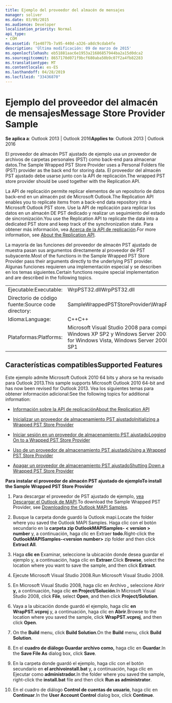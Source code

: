 ```yaml
---
title: Ejemplo del proveedor del almacén de mensajes
manager: soliver
ms.date: 03/09/2015
ms.audience: Developer
localization_priority: Normal
api_type:
- COM
ms.assetid: f1e4077b-7a95-440d-a326-a8dc9cdab4fe
description: 'Última modificación: 09 de marzo de 2015'
ms.openlocfilehash: eb51881aac6e1953a21686857944ba2a15d0dca2
ms.sourcegitcommit: 8657170d071f9bcf680aba50b9c07f2a4fb82283
ms.translationtype: MT
ms.contentlocale: es-ES
ms.lasthandoff: 04/28/2019
ms.locfileid: "33436870"
---
```

# <a name="message-store-provider-sample"></a><span data-ttu-id="48584-103">Ejemplo del proveedor del almacén de mensajes</span><span class="sxs-lookup"><span data-stu-id="48584-103">Message Store Provider Sample</span></span>

  
  
<span data-ttu-id="48584-104">**Se aplica a**: Outlook 2013 | Outlook 2016</span><span class="sxs-lookup"><span data-stu-id="48584-104">**Applies to**: Outlook 2013 | Outlook 2016</span></span> 
  
<span data-ttu-id="48584-105">El proveedor de almacén PST ajustado de ejemplo usa un proveedor de archivos de carpetas personales (PST) como back-end para almacenar datos.</span><span class="sxs-lookup"><span data-stu-id="48584-105">The Sample Wrapped PST Store Provider uses a Personal Folders file (PST) provider as the back end for storing data.</span></span> <span data-ttu-id="48584-106">El proveedor del almacén PST ajustado debe usarse junto con la API de replicación.</span><span class="sxs-lookup"><span data-stu-id="48584-106">The wrapped PST store provider should be used together with the Replication API.</span></span> 
  
<span data-ttu-id="48584-107">La API de replicación permite replicar elementos de un repositorio de datos back-end en un almacén pst de Microsoft Outlook.</span><span class="sxs-lookup"><span data-stu-id="48584-107">The Replication API enables you to replicate items from a back-end data repository into a Microsoft Outlook PST store.</span></span> <span data-ttu-id="48584-108">Use la API de replicación para replicar los datos en un almacén DE PST dedicado y realizar un seguimiento del estado de sincronización.</span><span class="sxs-lookup"><span data-stu-id="48584-108">You use the Replication API to replicate the data into a dedicated PST store and keep track of the synchronization state.</span></span> <span data-ttu-id="48584-109">Para obtener más información, vea [Acerca de la API de replicación](about-the-replication-api.md).</span><span class="sxs-lookup"><span data-stu-id="48584-109">For more information, see [About the Replication API](about-the-replication-api.md).</span></span>
  
<span data-ttu-id="48584-110">La mayoría de las funciones del proveedor de almacén PST ajustado de muestra pasan sus argumentos directamente al proveedor de PST subyacente.</span><span class="sxs-lookup"><span data-stu-id="48584-110">Most of the functions in the Sample Wrapped PST Store Provider pass their arguments directly to the underlying PST provider.</span></span> <span data-ttu-id="48584-111">Algunas funciones requieren una implementación especial y se describen en los temas siguientes.</span><span class="sxs-lookup"><span data-stu-id="48584-111">Certain functions require special implementation and are described in the following topics.</span></span>
  
|||
|:-----|:-----|
|<span data-ttu-id="48584-112">Ejecutable:</span><span class="sxs-lookup"><span data-stu-id="48584-112">Executable:</span></span>  <br/> |<span data-ttu-id="48584-113">WrpPST32.dll</span><span class="sxs-lookup"><span data-stu-id="48584-113">WrpPST32.dll</span></span>  <br/> |
|<span data-ttu-id="48584-114">Directorio de código fuente:</span><span class="sxs-lookup"><span data-stu-id="48584-114">Source code directory:</span></span>  <br/> |<span data-ttu-id="48584-115">SampleWrappedPSTStoreProvider\WrapPST</span><span class="sxs-lookup"><span data-stu-id="48584-115">SampleWrappedPSTStoreProvider\WrapPST</span></span>  <br/> |
|<span data-ttu-id="48584-116">Idioma:</span><span class="sxs-lookup"><span data-stu-id="48584-116">Language:</span></span>  <br/> |<span data-ttu-id="48584-117">C++</span><span class="sxs-lookup"><span data-stu-id="48584-117">C++</span></span>  <br/> |
|<span data-ttu-id="48584-118">Plataformas:</span><span class="sxs-lookup"><span data-stu-id="48584-118">Platforms:</span></span>  <br/> |<span data-ttu-id="48584-119">Microsoft Visual Studio 2008 para compilar para Windows Vista, Windows Server 2008, Windows XP SP2 y Windows Server 2003 SP1</span><span class="sxs-lookup"><span data-stu-id="48584-119">Microsoft Visual Studio 2008 to compile for Windows Vista, Windows Server 2008, Windows XP SP2, and Windows Server 2003 SP1</span></span>  <br/> |
   
## <a name="supported-features"></a><span data-ttu-id="48584-120">Características compatibles</span><span class="sxs-lookup"><span data-stu-id="48584-120">Supported Features</span></span>

<span data-ttu-id="48584-121">Este ejemplo admite Microsoft Outlook 2010 64 bits y ahora se ha revisado para Outlook 2013.</span><span class="sxs-lookup"><span data-stu-id="48584-121">This sample supports Microsoft Outlook 2010 64-bit and has now been revised for Outlook 2013.</span></span> <span data-ttu-id="48584-122">Vea los siguientes temas para obtener información adicional:</span><span class="sxs-lookup"><span data-stu-id="48584-122">See the following topics for additional information:</span></span>
  
- [<span data-ttu-id="48584-123">Información sobre la API de replicación</span><span class="sxs-lookup"><span data-stu-id="48584-123">About the Replication API</span></span>](about-the-replication-api.md)
    
- [<span data-ttu-id="48584-124">Inicializar un proveedor de almacenamiento PST ajustado</span><span class="sxs-lookup"><span data-stu-id="48584-124">Initializing a Wrapped PST Store Provider</span></span>](initializing-a-wrapped-pst-store-provider.md)
    
- [<span data-ttu-id="48584-125">Iniciar sesión en un proveedor de almacenamiento PST ajustado</span><span class="sxs-lookup"><span data-stu-id="48584-125">Logging On to a Wrapped PST Store Provider</span></span>](logging-on-to-a-wrapped-pst-store-provider.md)
    
- [<span data-ttu-id="48584-126">Uso de un proveedor de almacenamiento PST ajustado</span><span class="sxs-lookup"><span data-stu-id="48584-126">Using a Wrapped PST Store Provider</span></span>](using-a-wrapped-pst-store-provider.md)
    
- [<span data-ttu-id="48584-127">Apagar un proveedor de almacenamiento PST ajustado</span><span class="sxs-lookup"><span data-stu-id="48584-127">Shutting Down a Wrapped PST Store Provider</span></span>](shutting-down-a-wrapped-pst-store-provider.md)
    
 <span data-ttu-id="48584-128">**Para instalar el proveedor de almacén PST ajustado de ejemplo**</span><span class="sxs-lookup"><span data-stu-id="48584-128">**To install the Sample Wrapped PST Store Provider**</span></span>
  
1. <span data-ttu-id="48584-129">Para descargar el proveedor de PST ajustado de ejemplo, [vea Descargar el Outlook de MAPI](downloading-the-outlook-mapi-samples.md).</span><span class="sxs-lookup"><span data-stu-id="48584-129">To download the Sample Wrapped PST Provider, see [Downloading the Outlook MAPI Samples](downloading-the-outlook-mapi-samples.md).</span></span>
    
2. <span data-ttu-id="48584-130">Busque la carpeta donde guardó la Outlook mapi.</span><span class="sxs-lookup"><span data-stu-id="48584-130">Locate the folder where you saved the Outlook MAPI Samples.</span></span> <span data-ttu-id="48584-131">Haga clic con el botón secundario en la **carpeta zip OutlookMAPISamples- \< version \> number** y, a continuación, haga clic en Extraer **todo**.</span><span class="sxs-lookup"><span data-stu-id="48584-131">Right-click the **OutlookMAPISamples-\<version number\>** zip folder and then click **Extract All**.</span></span>
    
3. <span data-ttu-id="48584-132">Haga **clic en** Examinar, seleccione la ubicación donde desea guardar el ejemplo y, a continuación, haga clic en **Extraer**.</span><span class="sxs-lookup"><span data-stu-id="48584-132">Click **Browse**, select the location where you want to save the sample, and then click **Extract**.</span></span>
    
4. <span data-ttu-id="48584-133">Ejecute Microsoft Visual Studio 2008.</span><span class="sxs-lookup"><span data-stu-id="48584-133">Run Microsoft Visual Studio 2008.</span></span>
    
5. <span data-ttu-id="48584-134">En Microsoft Visual Studio 2008, haga clic en Archivo **,** seleccione Abrir **y,** a continuación, haga clic **en Project/Solución**.</span><span class="sxs-lookup"><span data-stu-id="48584-134">In Microsoft Visual Studio 2008, click **File**, select **Open**, and then click **Project/Solution**.</span></span>
    
6. <span data-ttu-id="48584-135">Vaya a la ubicación donde guardó el ejemplo, haga clic **en WrapPST.vcproj** y, a continuación, haga clic en **Abrir**.</span><span class="sxs-lookup"><span data-stu-id="48584-135">Browse to the location where you saved the sample, click **WrapPST.vcproj**, and then click **Open**.</span></span>
    
7. <span data-ttu-id="48584-136">On the **Build** menu, click **Build Solution**.</span><span class="sxs-lookup"><span data-stu-id="48584-136">On the **Build** menu, click **Build Solution**.</span></span>
    
8. <span data-ttu-id="48584-137">En el **cuadro de diálogo Guardar archivo como,** haga clic en **Guardar**.</span><span class="sxs-lookup"><span data-stu-id="48584-137">In the **Save File As** dialog box, click **Save**.</span></span>
    
9. <span data-ttu-id="48584-138">En la carpeta donde guardó el ejemplo, haga clic con el botón secundario en **el archivoinstall.bat** y, a continuación, haga clic en Ejecutar como **administrador.**</span><span class="sxs-lookup"><span data-stu-id="48584-138">In the folder where you saved the sample, right-click the **install.bat** file and then click **Run as administrator**.</span></span>
    
10. <span data-ttu-id="48584-139">En el cuadro de diálogo **Control de cuentas de usuario**, haga clic en **Continuar**.</span><span class="sxs-lookup"><span data-stu-id="48584-139">In the **User Account Control** dialog box, click **Continue**.</span></span>
    

